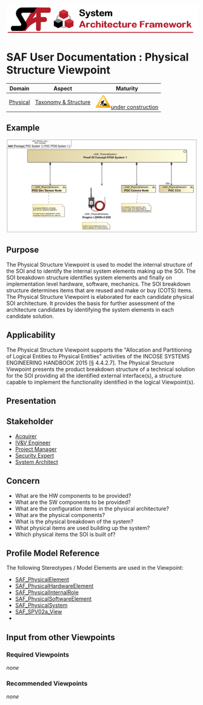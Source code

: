 ![System Architecture Framework](../diagrams/Banner_SAF.png)
# SAF User Documentation : Physical Structure Viewpoint
|**Domain**|**Aspect**|**Maturity**|
| --- | --- | --- |
|[Physical](../domains.md#Domain-Physical)|[Taxonomy & Structure](../aspects.md#Aspect-Taxonomy-&-Structure)|![Under Construction](../diagrams/Under_construction_icon-yellow.svg )[under construction](../using-saf/maturity.md#under-construction)|
## Example
![Physical-Structure-Viewpoint-primary-example-1.svg](../diagrams/vp-examples/Physical-Structure-Viewpoint-primary-example-1.svg)
## Purpose
The Physical Structure Viewpoint is used to model the internal structure of the SOI and to identify the internal system elements making up the SOI. The SOI breakdown structure identifies system elements and finally on implementation level hardware, software, mechanics. The SOI breakdown structure determines items that are reused and make or buy (COTS) items. The Physical Structure Viewpoint is elaborated for each candidate physical SOI architecture. It provides the basis for further assessment of the architecture candidates by identifying the system elements in each candidate solution.

## Applicability
The Physical Structure Viewpoint supports the "Allocation and Partitioning of Logical Entities to Physical Entities" activities of the INCOSE SYSTEMS ENGINEERING HANDBOOK 2015 [§ 4.4.2.7]. The Physical Structure Viewpoint presents the product breakdown structure of a technical solution for the SOI providing all the identified external interface(s), a structure capable to implement the functionality identified in the logical Viewpoint(s).
## Presentation
## Stakeholder
* [Acquirer](../stakeholders.md#Acquirer)
* [IV&V Engineer](../stakeholders.md#IV&V-Engineer)
* [Project Manager](../stakeholders.md#Project-Manager)
* [Security Expert](../stakeholders.md#Security-Expert)
* [System Architect](../stakeholders.md#System-Architect)
## Concern
* What are the HW components to be provided?
* What are the SW components to be provided?
* What are the configuration items in the physical architecture?
* What are the physical components?
* What is the physical breakdown of the system?
* What physical items are used building up the system?
* Which physical items the SOI is built of?
## Profile Model Reference
The following Stereotypes / Model Elements are used in the Viewpoint:
* [SAF_PhysicalElement](../stereotypes.md#SAF_PhysicalElement)
* [SAF_PhysicalHardwareElement](../stereotypes.md#SAF_PhysicalHardwareElement)
* [SAF_PhysicalInternalRole](../stereotypes.md#SAF_PhysicalInternalRole)
* [SAF_PhysicalSoftwareElement](../stereotypes.md#SAF_PhysicalSoftwareElement)
* [SAF_PhysicalSystem](../stereotypes.md#SAF_PhysicalSystem)
* [SAF_SPV02a_View](../stereotypes.md#SAF_SPV02a_View)
* [](../stereotypes.md#)
## Input from other Viewpoints
### Required Viewpoints
*none*
### Recommended Viewpoints
*none*

